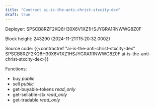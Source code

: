 ```yaml
---
title: "Contract ai-is-the-anti-christ-stxcity-dex"
draft: true
---
```

Deployer: SPSCB8RZF2KQ6H30X6V1XZ1HSJYGRA1RNWWG8Z0F


 



Block height: 243290 (2024-11-21T15:20:32.000Z)

Source code: {{<contractref "ai-is-the-anti-christ-stxcity-dex" SPSCB8RZF2KQ6H30X6V1XZ1HSJYGRA1RNWWG8Z0F ai-is-the-anti-christ-stxcity-dex>}}

Functions:

* buy _public_
* sell _public_
* get-buyable-tokens _read_only_
* get-sellable-stx _read_only_
* get-tradable _read_only_
